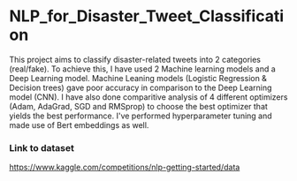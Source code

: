 # NLP_for_Disaster_Tweet_Classification

This project aims to classify disaster-related tweets into 2 categories (real/fake). To achieve this, I have used 2 Machine learning models and a Deep Learning model. Machine Leaning models (Logistic Regression & Decision trees) gave poor accuracy in comparison to the Deep Learning model (CNN). I have also done comparitive analysis of 4 different optimizers (Adam, AdaGrad, SGD and RMSprop) to choose the best optimizer that yields the best performance. I've performed hyperparameter tuning and made use of Bert embeddings as well.

### Link to dataset
https://www.kaggle.com/competitions/nlp-getting-started/data

